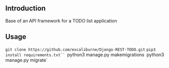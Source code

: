 ## Introduction

Base of an API framework for a TODO list application

## Usage

`git clone https://github.com/excaliburne/Django-REST-TODO.git`
`pip3 install requirements.txt``
`python3 manage.py makemigrations`
`python3 manage.py migrate`
